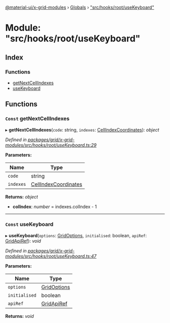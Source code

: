 [@material-ui/x-grid-modules](../README.md) › [Globals](../globals.md) › ["src/hooks/root/useKeyboard"](_src_hooks_root_usekeyboard_.md)

# Module: "src/hooks/root/useKeyboard"

## Index

### Functions

- [getNextCellIndexes](_src_hooks_root_usekeyboard_.md#const-getnextcellindexes)
- [useKeyboard](_src_hooks_root_usekeyboard_.md#const-usekeyboard)

## Functions

### `Const` getNextCellIndexes

▸ **getNextCellIndexes**(`code`: string, `indexes`: [CellIndexCoordinates](../interfaces/_src_models_rows_.cellindexcoordinates.md)): _object_

_Defined in [packages/grid/x-grid-modules/src/hooks/root/useKeyboard.ts:29](https://github.com/mui-org/material-ui-x/blob/a679779/packages/grid/x-grid-modules/src/hooks/root/useKeyboard.ts#L29)_

**Parameters:**

| Name      | Type                                                                            |
| --------- | ------------------------------------------------------------------------------- |
| `code`    | string                                                                          |
| `indexes` | [CellIndexCoordinates](../interfaces/_src_models_rows_.cellindexcoordinates.md) |

**Returns:** _object_

- **colIndex**: _number_ = indexes.colIndex - 1

---

### `Const` useKeyboard

▸ **useKeyboard**(`options`: [GridOptions](../interfaces/_src_models_gridoptions_.gridoptions.md), `initialised`: boolean, `apiRef`: [GridApiRef](_src_models_gridapiref_.md#gridapiref)): _void_

_Defined in [packages/grid/x-grid-modules/src/hooks/root/useKeyboard.ts:47](https://github.com/mui-org/material-ui-x/blob/a679779/packages/grid/x-grid-modules/src/hooks/root/useKeyboard.ts#L47)_

**Parameters:**

| Name          | Type                                                                 |
| ------------- | -------------------------------------------------------------------- |
| `options`     | [GridOptions](../interfaces/_src_models_gridoptions_.gridoptions.md) |
| `initialised` | boolean                                                              |
| `apiRef`      | [GridApiRef](_src_models_gridapiref_.md#gridapiref)                  |

**Returns:** _void_
